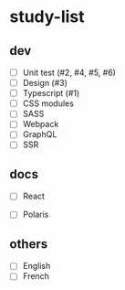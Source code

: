 # study-list

## dev
- [ ] Unit test (#2, #4, #5, #6)
- [ ] Design (#3)
- [ ] Typescript (#1)
- [ ] CSS modules
- [ ] SASS
- [ ] Webpack
- [ ] GraphQL
- [ ] SSR

## docs
- [ ] React
- [ ] Polaris


## others
- [ ] English
- [ ] French
